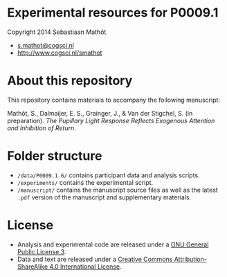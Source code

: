 # Experimental resources for P0009.1

Copyright 2014 Sebastiaan Mathôt

- <s.mathot@cogsci.nl>
- <http://www.cogsci.nl/smathot>

# About this repository

This repository contains materials to accompany the following manuscript:

Mathôt, S., Dalmaijer, E. S., Grainger, J., & Van der Stigchel, S. (in preparation). *The Pupillary Light Response Reflects Exogenous Attention and Inhibition of Return*.

# Folder structure

- `/data/P0009.1.6/` contains participant data and analysis scripts.
- `/experiments/` contains the experimental script.
- `/manuscript/` contains the manuscript source files as well as the latest `.pdf` version of the manuscript and supplementary materials.

# License

- Analysis and experimental code are released under a [GNU General Public License 3](https://www.gnu.org/copyleft/gpl.html).
- Data and text are released under a [Creative Commons Attribution-ShareAlike 4.0 International License](http://creativecommons.org/licenses/by-sa/4.0/).
